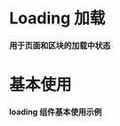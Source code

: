 <script setup>
    import demo1 from './demo1.vue'
    import componentBox from '@/components/componentBox.vue'
    import Preview from '@/components/Preview.vue'
</script>

# Loading 加载

#### 用于页面和区块的加载中状态

# 基本使用

#### loading 组件基本使用示例

<br/>
<component-box>
    <demo1/>
</component-box>
<Preview compName="Loading" demoName="demo1"></Preview>
